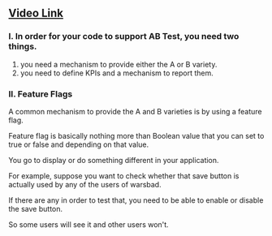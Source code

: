 ## [Video Link](https://youtu.be/115SeMub-P0)


### I. In order for your code to support AB Test, you need two things.

1. you need a mechanism to provide either the A or B variety.
2. you need to define KPIs and a mechanism to report them.

### II. Feature Flags

A common mechanism to provide the A and B varieties is by using a feature flag.

Feature flag is basically nothing more than Boolean value that you can set to true or false and depending on that value. 

You go to display or do something different in your application.

For example, suppose you want to check whether that save button is actually used by any of the users of warsbad.

If there are any in order to test that, you need to be able to enable or disable the save button. 

So some users will see it and other users won't.